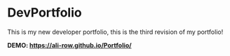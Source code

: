 # DevPortfolio
This is my new developer portfolio, this is the third revision of my portfolio!
          
**DEMO: https://ali-row.github.io/Portfolio/**
  
  
     
     
    
  
 
     
 
